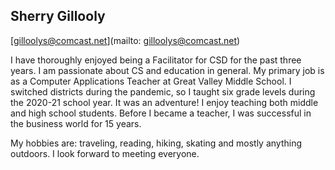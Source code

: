 ## Sherry Gillooly[gilloolys@comcast.net](mailto: gilloolys@comcast.net)I have thoroughly enjoyed being a Facilitator for CSD for the past three years. I am passionate about CS and education in general. My primary job is as a Computer Applications Teacher at Great Valley Middle School. I switched districts during the pandemic, so I taught six grade levels during the 2020-21 school year. It was an adventure! I enjoy teaching both middle and high school students. Before I became a teacher, I was successful in the business world for 15 years. 

My hobbies are: traveling, reading, hiking, skating and mostly anything outdoors. I look forward to meeting everyone.

